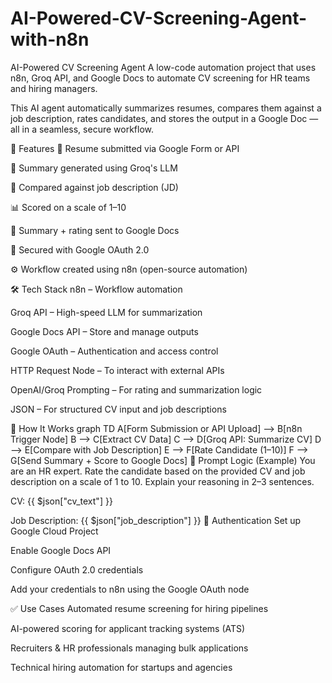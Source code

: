 # AI-Powered-CV-Screening-Agent-with-n8n

 AI-Powered CV Screening Agent
A low-code automation project that uses n8n, Groq API, and Google Docs to automate CV screening for HR teams and hiring managers.

This AI agent automatically summarizes resumes, compares them against a job description, rates candidates, and stores the output in a Google Doc — all in a seamless, secure workflow.

📌 Features
🔄 Resume submitted via Google Form or API

📑 Summary generated using Groq's LLM

🎯 Compared against job description (JD)

📊 Scored on a scale of 1–10

📁 Summary + rating sent to Google Docs

🔐 Secured with Google OAuth 2.0

⚙️ Workflow created using n8n (open-source automation)

🛠️ Tech Stack
n8n – Workflow automation

Groq API – High-speed LLM for summarization

Google Docs API – Store and manage outputs

Google OAuth – Authentication and access control

HTTP Request Node – To interact with external APIs

OpenAI/Groq Prompting – For rating and summarization logic

JSON – For structured CV input and job descriptions

🚀 How It Works
graph TD
  A[Form Submission or API Upload] --> B[n8n Trigger Node]
  B --> C[Extract CV Data]
  C --> D[Groq API: Summarize CV]
  D --> E[Compare with Job Description]
  E --> F[Rate Candidate (1–10)]
  F --> G[Send Summary + Score to Google Docs]
🧠 Prompt Logic (Example)
You are an HR expert. Rate the candidate based on the provided CV and job description on a scale of 1 to 10.
Explain your reasoning in 2–3 sentences.

CV:
{{ $json["cv_text"] }}

Job Description:
{{ $json["job_description"] }}
🔐 Authentication
Set up Google Cloud Project

Enable Google Docs API

Configure OAuth 2.0 credentials

Add your credentials to n8n using the Google OAuth node

✅ Use Cases
Automated resume screening for hiring pipelines

AI-powered scoring for applicant tracking systems (ATS)

Recruiters & HR professionals managing bulk applications

Technical hiring automation for startups and agencies

